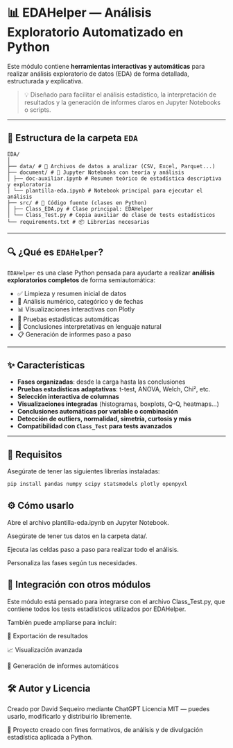 # 📊 EDAHelper — Análisis Exploratorio Automatizado en Python

Este módulo contiene **herramientas interactivas y automáticas** para realizar análisis exploratorio de datos (EDA) de forma detallada, estructurada y explicativa.

> 💡 Diseñado para facilitar el análisis estadístico, la interpretación de resultados y la generación de informes claros en Jupyter Notebooks o scripts.

---

## 📁 Estructura de la carpeta `EDA`

```
EDA/
│
├── data/ # 📂 Archivos de datos a analizar (CSV, Excel, Parquet...)
├── document/ # 📓 Jupyter Notebooks con teoría y análisis
│ ├── doc-auxiliar.ipynb # Resumen teórico de estadística descriptiva y exploratoria
│ └── plantilla-eda.ipynb # Notebook principal para ejecutar el análisis
├── src/ # 🧠 Código fuente (clases en Python)
│ ├── Class_EDA.py # Clase principal: EDAHelper
│ └── Class_Test.py # Copia auxiliar de clase de tests estadísticos
└── requirements.txt # 📦 Librerías necesarias
```

---

## 🔍 ¿Qué es `EDAHelper`?

`EDAHelper` es una clase Python pensada para ayudarte a realizar **análisis exploratorios completos** de forma semiautomática:

- ✅ Limpieza y resumen inicial de datos
- 🔢 Análisis numérico, categórico y de fechas
- 📊 Visualizaciones interactivas con Plotly
- 🧪 Pruebas estadísticas automáticas
- 🧠 Conclusiones interpretativas en lenguaje natural
- 📋 Generación de informes paso a paso

---

## ✨ Características

- **Fases organizadas**: desde la carga hasta las conclusiones
- **Pruebas estadísticas adaptativas**: t-test, ANOVA, Welch, Chi², etc.
- **Selección interactiva de columnas**
- **Visualizaciones integradas** (histogramas, boxplots, Q-Q, heatmaps…)
- **Conclusiones automáticas por variable o combinación**
- **Detección de outliers, normalidad, simetría, curtosis y más**
- **Compatibilidad con `Class_Test` para tests avanzados**

---

## 🧪 Requisitos

Asegúrate de tener las siguientes librerías instaladas:

```bash
pip install pandas numpy scipy statsmodels plotly openpyxl
```

## ⚙️ Cómo usarlo

Abre el archivo plantilla-eda.ipynb en Jupyter Notebook.

Asegúrate de tener tus datos en la carpeta data/.

Ejecuta las celdas paso a paso para realizar todo el análisis.

Personaliza las fases según tus necesidades.

## 🧩 Integración con otros módulos

Este módulo está pensado para integrarse con el archivo Class_Test.py, que contiene todos los tests estadísticos utilizados por EDAHelper.

También puede ampliarse para incluir:

📁 Exportación de resultados

📈 Visualización avanzada

💬 Generación de informes automáticos

## 🛠️ Autor y Licencia

Creado por David Sequeiro mediante ChatGPT
Licencia MIT — puedes usarlo, modificarlo y distribuirlo libremente.

🙌 Proyecto creado con fines formativos, de análisis y de divulgación estadística aplicada a Python.
